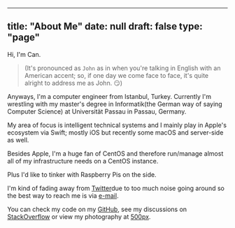 
---
title: "About Me"
date: null
draft: false
type: "page"
---

Hi, I'm Can.

> (It's pronounced as `John` as in when you're talking in English with an American accent; so, if one day we come face to face, it's quite alright to address me as John. 😏)

Anyways, I'm a computer engineer from Istanbul, Turkey. Currently I'm wrestling with my master's degree in Informatik(the German way of saying Computer Science) at Universität Passau in Passau, Germany.

My area of focus is intelligent technical systems and I mainly play in Apple's ecosystem via Swift; mostly iOS but recently some macOS and server-side as well.

Besides Apple, I'm a huge fan of CentOS and therefore run/manage almost all of my infrastructure needs on a CentOS instance.

Plus I'd like to tinker with Raspberry Pis on the side.

I'm kind of fading away from [Twitter](https://twitter.com/cansurmeli/)due to too much noise going around so the best way to reach me is via [e-mail](mailto:c_surmeli@icloud.com).

You can check my code on my [GitHub](https://github.com/cansurmeli/), see my discussions on [StackOverflow](https://stackoverflow.com/users/1169053/can) or view my photography at [500px](https://500px.com/c_surmeli).